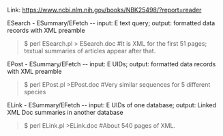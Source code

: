 Link: https://www.ncbi.nlm.nih.gov/books/NBK25498/?report=reader

ESearch - ESummary/EFetch -- input: E text query; output: formatted data records with XML preamble
> $ perl ESearch.pl > ESearch.doc
#It is XML for the first 51 pages; textual summaries of articles appear after that. 

EPost - ESummary/EFetch -- input: E UIDs; output: formatted data records with XML preamble
> $ perl EPost.pl >EPost.doc
#Very similar sequences for 5 different species

ELink - ESummary/EFetch -- input: E UIDs of one database; output: Linked XML Doc summaries in another database
> $ perl ELink.pl >ELink.doc
#About 540 pages of XML. 
